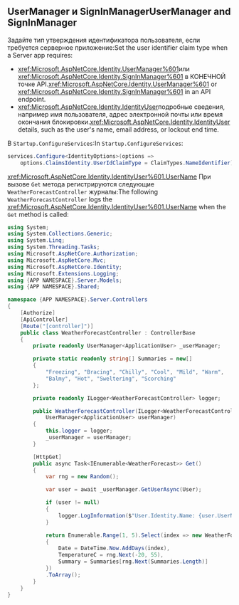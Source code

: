 ## <a name="usermanager-and-signinmanager"></a><span data-ttu-id="0158d-101">UserManager и SignInManager</span><span class="sxs-lookup"><span data-stu-id="0158d-101">UserManager and SignInManager</span></span>

<span data-ttu-id="0158d-102">Задайте тип утверждения идентификатора пользователя, если требуется серверное приложение:</span><span class="sxs-lookup"><span data-stu-id="0158d-102">Set the user identifier claim type when a Server app requires:</span></span>

* <span data-ttu-id="0158d-103"><xref:Microsoft.AspNetCore.Identity.UserManager%601>или <xref:Microsoft.AspNetCore.Identity.SignInManager%601> в КОНЕЧНОЙ точке API.</span><span class="sxs-lookup"><span data-stu-id="0158d-103"><xref:Microsoft.AspNetCore.Identity.UserManager%601> or <xref:Microsoft.AspNetCore.Identity.SignInManager%601> in an API endpoint.</span></span>
* <span data-ttu-id="0158d-104"><xref:Microsoft.AspNetCore.Identity.IdentityUser>подробные сведения, например имя пользователя, адрес электронной почты или время окончания блокировки.</span><span class="sxs-lookup"><span data-stu-id="0158d-104"><xref:Microsoft.AspNetCore.Identity.IdentityUser> details, such as the user's name, email address, or lockout end time.</span></span>

<span data-ttu-id="0158d-105">В `Startup.ConfigureServices`:</span><span class="sxs-lookup"><span data-stu-id="0158d-105">In `Startup.ConfigureServices`:</span></span>

```csharp
services.Configure<IdentityOptions>(options => 
    options.ClaimsIdentity.UserIdClaimType = ClaimTypes.NameIdentifier);
```

<span data-ttu-id="0158d-106"><xref:Microsoft.AspNetCore.Identity.IdentityUser%601.UserName> При вызове `Get` метода регистрируются следующие `WeatherForecastController` журналы:</span><span class="sxs-lookup"><span data-stu-id="0158d-106">The following `WeatherForecastController` logs the <xref:Microsoft.AspNetCore.Identity.IdentityUser%601.UserName> when the `Get` method is called:</span></span>

```csharp
using System;
using System.Collections.Generic;
using System.Linq;
using System.Threading.Tasks;
using Microsoft.AspNetCore.Authorization;
using Microsoft.AspNetCore.Mvc;
using Microsoft.AspNetCore.Identity;
using Microsoft.Extensions.Logging;
using {APP NAMESPACE}.Server.Models;
using {APP NAMESPACE}.Shared;

namespace {APP NAMESPACE}.Server.Controllers
{
    [Authorize]
    [ApiController]
    [Route("[controller]")]
    public class WeatherForecastController : ControllerBase
    {
        private readonly UserManager<ApplicationUser> _userManager;

        private static readonly string[] Summaries = new[]
        {
            "Freezing", "Bracing", "Chilly", "Cool", "Mild", "Warm", 
            "Balmy", "Hot", "Sweltering", "Scorching"
        };

        private readonly ILogger<WeatherForecastController> logger;

        public WeatherForecastController(ILogger<WeatherForecastController> logger, 
            UserManager<ApplicationUser> userManager)
        {
            this.logger = logger;
            _userManager = userManager;
        }

        [HttpGet]
        public async Task<IEnumerable<WeatherForecast>> Get()
        {
            var rng = new Random();

            var user = await _userManager.GetUserAsync(User);

            if (user != null)
            {
                logger.LogInformation($"User.Identity.Name: {user.UserName}");
            }

            return Enumerable.Range(1, 5).Select(index => new WeatherForecast
            {
                Date = DateTime.Now.AddDays(index),
                TemperatureC = rng.Next(-20, 55),
                Summary = Summaries[rng.Next(Summaries.Length)]
            })
            .ToArray();
        }
    }
}
```

